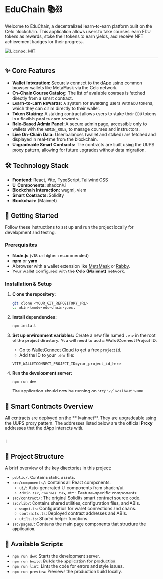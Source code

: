 # EduChain 📚⛓️

Welcome to EduChain, a decentralized learn-to-earn platform built on the Celo blockchain. This application allows users to take courses, earn EDU tokens as rewards, stake their tokens to earn yields, and receive NFT achievement badges for their progress.

[![License: MIT](https://img.shields.io/badge/License-MIT-blue.svg)](https://opensource.org/licenses/MIT)

---

## ✨ Core Features

-   **Wallet Integration:** Securely connect to the dApp using common browser wallets like MetaMask via the Celo network.
-   **On-Chain Course Catalog:** The list of available courses is fetched directly from a smart contract.
-   **Learn-to-Earn Rewards:** A system for awarding users with `EDU` tokens, which they can claim directly to their wallet.
-   **Token Staking:** A staking contract allows users to stake their `EDU` tokens in a flexible pool to earn rewards.
-   **Role-Based Admin Panel:** A secure admin page, accessible only to wallets with the `ADMIN_ROLE`, to manage courses and instructors.
-   **Live On-Chain Data:** User balances (wallet and staked) are fetched and displayed in real-time from the blockchain.
-   **Upgradeable Smart Contracts:** The contracts are built using the UUPS proxy pattern, allowing for future upgrades without data migration.

## 🛠️ Technology Stack

-   **Frontend:** React, Vite, TypeScript, Tailwind CSS
-   **UI Components:** shadcn/ui
-   **Blockchain Interaction:** wagmi, viem
-   **Smart Contracts:** Solidity
-   **Blockchain:**  (Mainnet)

## 🚀 Getting Started

Follow these instructions to set up and run the project locally for development and testing.

### Prerequisites

-   **Node.js** (v18 or higher recommended)
-   **npm** or **yarn**
-   A browser with a wallet extension like [MetaMask](https://metamask.io/) or [Rabby](https://rabby.io/).
-   Your wallet configured with the **Celo (Mainnet)** network.

### Installation & Setup

1.  **Clone the repository:**
    ```sh
    git clone <YOUR_GIT_REPOSITORY_URL>
    cd akin-tunde-edu-chain-quest
    ```

2.  **Install dependencies:**
    ```sh
    npm install
    ```

3.  **Set up environment variables:**
    Create a new file named `.env` in the root of the project directory. You will need to add a WalletConnect Project ID.

    -   Go to [WalletConnect Cloud](https://cloud.walletconnect.com/) to get a free `projectId`.
    -   Add the ID to your `.env` file:

    ```
    VITE_WALLETCONNECT_PROJECT_ID=your_project_id_here
    ```

4.  **Run the development server:**
    ```sh
    npm run dev
    ```
    The application should now be running on `http://localhost:8080`.

## 📝 Smart Contracts Overview

All contracts are deployed on the ** Mainnet**. They are upgradeable using the UUPS proxy pattern. The addresses listed below are the official **Proxy** addresses that the dApp interacts with.

                                                                                    |

## 📁 Project Structure

A brief overview of the key directories in this project:

-   `public/`: Contains static assets.
-   `src/components/`: Contains all React components.
    -   `ui/`: Auto-generated UI components from shadcn/ui.
    -   `Admin.tsx`, `Courses.tsx`, etc.: Feature-specific components.
-   `src/contract/`: The original Solidity smart contract source code.
-   `src/lib/`: Contains shared utilities, configuration files, and ABIs.
    -   `wagmi.ts`: Configuration for wallet connections and chains.
    -   `contracts.ts`: Deployed contract addresses and ABIs.
    -   `utils.ts`: Shared helper functions.
-   `src/pages/`: Contains the main page components that structure the application.

## 📜 Available Scripts

-   `npm run dev`: Starts the development server.
-   `npm run build`: Builds the application for production.
-   `npm run lint`: Lints the code for errors and style issues.
-   `npm run preview`: Previews the production build locally.
